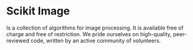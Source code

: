 # Scikit Image

Is a collection of algorithms for image processing. It is available free of charge and free of restriction. We pride ourselves on high-quality, peer-reviewed code, written by an active community of volunteers.
